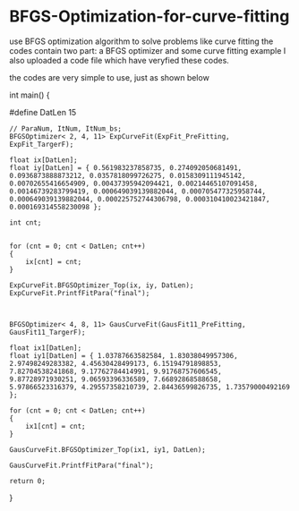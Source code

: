 # BFGS-Optimization-for-curve-fitting
use BFGS optimization algorithm to solve problems like curve fitting
the codes contain two part: a BFGS optimizer and some curve fitting example
I also uploaded a code file which have veryfied these codes.

the codes are very simple to use, just as shown below

int main()
{

#define DatLen   15

	// ParaNum, ItNum, ItNum_bs; 
	BFGSOptimizer< 2, 4, 11> ExpCurveFit(ExpFit_PreFitting, ExpFit_TargerF);

	float ix[DatLen];
	float iy[DatLen] = { 0.561983237858735, 0.274092050681491, 0.0936873888873212, 0.0357818099726275, 0.0158309111945142, 0.00702655416654909, 0.00437395942094421, 0.00214465107091458, 0.00146739283799419, 0.000649039139882044, 0.000705477325958744, 0.000649039139882044, 0.000225752744306798, 0.000310410023421847, 0.000169314558230098 };

	int cnt;


	for (cnt = 0; cnt < DatLen; cnt++)
	{
		ix[cnt] = cnt;
	}

	ExpCurveFit.BFGSOptimizer_Top(ix, iy, DatLen);
	ExpCurveFit.PrintfFitPara("final");



	BFGSOptimizer< 4, 8, 11> GausCurveFit(GausFit11_PreFitting, GausFit11_TargerF);

	float ix1[DatLen];
	float iy1[DatLen] = { 1.03787663582584, 1.83038049957306, 2.97498249283382, 4.45630428499173, 6.15194791898853, 7.82704538241868, 9.17762784414991, 9.91768757606545, 9.87728971930251, 9.06593396336589, 7.66892868588658, 5.97866523316379, 4.29557358210739, 2.84436599826735, 1.73579000492169 };

	for (cnt = 0; cnt < DatLen; cnt++)
	{
		ix1[cnt] = cnt;
	}

	GausCurveFit.BFGSOptimizer_Top(ix1, iy1, DatLen);

	GausCurveFit.PrintfFitPara("final");

	return 0;
}

